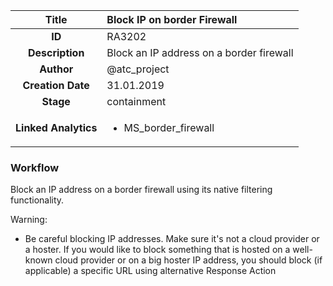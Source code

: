 | Title                       |  Block IP on border Firewall         |
|:---------------------------:|:--------------------|
| **ID**                      | RA3202            |
| **Description**             | Block an IP address on a border firewall   |
| **Author**                  | @atc_project        |
| **Creation Date**           | 31.01.2019 |
| **Stage**                   | containment         |
| **Linked Analytics** |<ul><li>MS_border_firewall</li></ul>|

### Workflow

Block an IP address on a border firewall using its native filtering functionality.  

Warning:  

- Be careful blocking IP addresses. Make sure it's not a cloud provider or a hoster. If you would like to block something that is hosted on a well-known cloud provider or on a big hoster IP address, you should block (if applicable) a specific URL using alternative Response Action   
